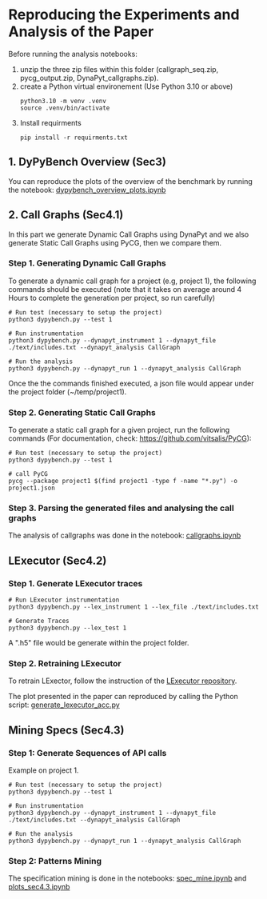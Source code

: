 # Reproducing the Experiments and Analysis of the Paper
Before running the analysis notebooks:
1. unzip the three zip files within this folder (callgraph_seq.zip, pycg_output.zip, DynaPyt_callgraphs.zip).
2. create a Python virtual environement (Use Python 3.10 or above)
    ```shell
    python3.10 -m venv .venv
    source .venv/bin/activate
    ```
3. Install requirments
    ```shell
    pip install -r requirments.txt
    ```
## 1. DyPyBench Overview (Sec3)
You can reproduce the plots of the overview of the benchmark by running the notebook: [dypybench_overview_plots.ipynb](./dypybench_overview_plots.ipynb)

## 2. Call Graphs (Sec4.1)
In this part we generate Dynamic Call Graphs using DynaPyt and we also generate Static Call Graphs using PyCG, then we compare them.

### Step 1. Generating Dynamic Call Graphs
To generate a dynamic call graph for a project (e.g, project 1), the following commands should be executed (note that it takes on average around 4 Hours to complete the generation per project, so run carefully)

```shell
# Run test (necessary to setup the project)
python3 dypybench.py --test 1

# Run instrumentation
python3 dypybench.py --dynapyt_instrument 1 --dynapyt_file ./text/includes.txt --dynapyt_analysis CallGraph

# Run the analysis
python3 dypybench.py --dynapyt_run 1 --dynapyt_analysis CallGraph
```
Once the the commands finished executed, a json file would appear under the project folder (~/temp/project1).

### Step 2. Generating Static Call Graphs
To generate a static call graph for a given project, run the following commands (For documentation, check: https://github.com/vitsalis/PyCG):
```shell
# Run test (necessary to setup the project)
python3 dypybench.py --test 1

# call PyCG
pycg --package project1 $(find project1 -type f -name "*.py") -o project1.json
```
### Step 3. Parsing the generated files and analysing the call graphs
The analysis of callgraphs was done in the notebook: [callgraphs.ipynb](./callgraphs.ipynb)

## LExecutor (Sec4.2)

### Step 1. Generate LExecutor traces

```shell
# Run LExecutor instrumentation
python3 dypybench.py --lex_instrument 1 --lex_file ./text/includes.txt

# Generate Traces
python3 dypybench.py --lex_test 1
```
A ".h5" file would be generate within the project folder.

### Step 2. Retraining LExecutor
To retrain LExector, follow the instruction of the [LExecutor repository](https://github.com/michaelpradel/LExecutor/).

The plot presented in the paper can reproduced by calling the Python script: [generate_lexecutor_acc.py](./generate_lexecutor_acc.py)

## Mining Specs (Sec4.3)

### Step 1: Generate Sequences of API calls
Example on project 1.

```shell
# Run test (necessary to setup the project)
python3 dypybench.py --test 1

# Run instrumentation
python3 dypybench.py --dynapyt_instrument 1 --dynapyt_file ./text/includes.txt --dynapyt_analysis CallGraph

# Run the analysis
python3 dypybench.py --dynapyt_run 1 --dynapyt_analysis CallGraph
```
### Step 2: Patterns Mining
The specification mining is done in the notebooks: [spec_mine.ipynb](./spec_mine.ipynb) and [plots_sec4.3.ipynb](./plots_sec4.3.ipynb)
